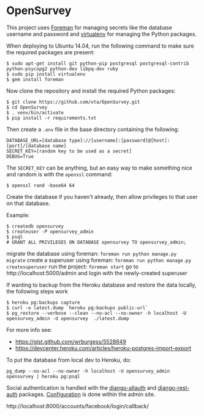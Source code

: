 # OpenSurvey


This project uses [Foreman](https://github.com/ddollar/foreman) for managing secrets like the database username and password and [virtualenv](https://virtualenv.pypa.io/en/latest/installation.html) for managing the Python packages.

When deploying to Ubuntu 14.04, run the following command to make sure the required packages are present:

    $ sudo apt-get install git python-pip postgresql postgresql-contrib python-psycopg2 python-dev libpq-dev ruby
    $ sudo pip install virtualenv
    $ gem install foreman

Now clone the repository and install the required Python packages:

    $ git clone https://github.com/vta/OpenSurvey.git
    $ cd OpenSurvey
    $ . venv/bin/activate
    $ pip install -r requirements.txt

Then create a `.env` file in the base directory containing the following:

```
DATABASE_URL=[database type]://[username]:[password]@[host]:[port]/[database name]
SECRET_KEY=[random key to be used as a secret]
DEBUG=True
```
The `SECRET_KEY` can be anything, but an easy way to make something nice and random is with the `openssl` command:

    $ openssl rand -base64 64
    
Create the database if you haven't already, then allow privileges to that user on that database.

Example:

```
$ createdb opensurvey
$ createuser -P opensurvey_admin
$ psql
# GRANT ALL PRIVILEGES ON DATABASE opensurvey TO opensurvey_admin;
```

migrate the database using foreman: `foreman run python manage.py migrate`
create a superuser using foreman: `foreman run python manage.py createsuperuser`
run the project: `foreman start`
go to http://localhost:5000/admin and login with the newly-created superuser


If wanting to backup from the Heroku database and restore the data locally, the following steps work

```
$ heroku pg:backups capture
$ curl -o latest.dump `heroku pg:backups public-url`
$ pg_restore --verbose --clean --no-acl --no-owner -h localhost -U opensurvey_admin -d opensurvey  ./latest.dump
```
For more info see:

* https://gist.github.com/wrburgess/5528649
* https://devcenter.heroku.com/articles/heroku-postgres-import-export

To put the database from local dev to Heroku, do:
```
pg_dump --no-acl --no-owner -h localhost -U opensurvey_admin opensurvey | heroku pg:psql
```


Social authentication is handled with the [django-allauth](http://django-allauth.readthedocs.org/en/latest/index.html) and [django-rest-auth](http://django-rest-auth.readthedocs.org/en/latest/index.html) packages. [Configuration](http://django-allauth.readthedocs.org/en/latest/providers.html) is done within the admin site.

http://localhost:8000/accounts/facebook/login/callback/
